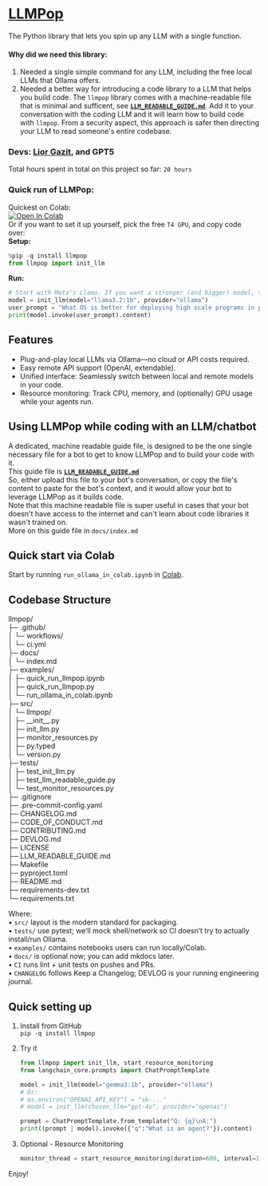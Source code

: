 # [LLMPop](https://pypi.org/project/llmpop/)
The Python library that lets you spin up any LLM with a single function.  
#### Why did we need this library:    
1. Needed a single simple command for any LLM, including the free local LLMs that Ollama offers.  
2. Needed a better way for introducing a code library to a LLM that helps you build code. The `llmpop` library comes with a machine-readable file that is minimal and sufficent, see [**`LLM_READABLE_GUIDE.md`**](https://raw.githubusercontent.com/LiorGazit/llmpop/main/LLM_READABLE_GUIDE.md). 
   Add it to your conversation with the coding LLM and it will learn how to build code with `llmpop`. From a security aspect, this approach is safer then directing your LLM to read someone's entire codebase.  

### Devs: [Lior Gazit](https://github.com/LiorGazit), and GPT5  
Total hours spent in total on this project so far: `20 hours`   

### Quick run of LLMPop:  
Quickest on Colab:  
<a target="_blank" href="https://colab.research.google.com/github/LiorGazit/llmpop/blob/main/examples/quick_run_llmpop.ipynb">
  <img src="https://colab.research.google.com/assets/colab-badge.svg" alt="Open In Colab"/>
</a>  
Or if you want to set it up yourself, pick the free `T4 GPU`, and copy code over:    
**Setup:**  
```python
%pip -q install llmpop 
from llmpop import init_llm
```  
**Run:**  
```python
# Start with Meta's Llama. If you want a stronger (and bigger) model, try OpenAI's free "gpt-oss:20b":
model = init_llm(model="llama3.2:1b", provider="ollama")
user_prompt = "What OS is better for deploying high scale programs in production? Linux, or Windows?"
print(model.invoke(user_prompt).content)
```

## Features
- Plug-and-play local LLMs via Ollama—no cloud or API costs required.  
- Easy remote API support (OpenAI, extendable).  
- Unified interface: Seamlessly switch between local and remote models in your code.  
- Resource monitoring: Track CPU, memory, and (optionally) GPU usage while your agents run.  

## Using LLMPop while coding with an LLM/chatbot  
A dedicated, machine readable guide file, is designed to be the one single necessary file for a bot to get to know LLMPop and to build your code with it.  
This guide file is [**`LLM_READABLE_GUIDE.md`**](https://raw.githubusercontent.com/LiorGazit/llmpop/main/LLM_READABLE_GUIDE.md)     
So, either upload this file to your bot's conversation, or copy the file's content to paste for the bot's context, and it would allow your bot to leverage LLMPop as it builds code.  
Note that this machine readable file is super useful in cases that your bot doesn't have access to the internet and can't learn about code libraries it wasn't trained on.  
More on this guide file in `docs/index.md`  

## Quick start via Colab
Start by running `run_ollama_in_colab.ipynb` in [Colab](https://colab.research.google.com/github/LiorGazit/llmpop/blob/main/examples/run_ollama_in_colab.ipynb).  

## Codebase Structure  
llmpop/  
├─ .github/  
│  └─ workflows/  
│     └─ ci.yml  
├─ docs/  
│  └─ index.md  
├─ examples/  
│  ├─ quick_run_llmpop.ipynb  
│  ├─ quick_run_llmpop.py  
│  └─ run_ollama_in_colab.ipynb  
├─ src/  
│  └─ llmpop/  
│     ├─ \_\_init\_\_.py  
│     ├─ init_llm.py   
│     ├─ monitor_resources.py  
│     ├─ py.typed  
│     └─ version.py   
├─ tests/  
│  ├─ test_init_llm.py  
│  ├─ test_llm_readable_guide.py  
│  └─ test_monitor_resources.py  
├─ .gitignore  
├─ .pre-commit-config.yaml  
├─ CHANGELOG.md  
├─ CODE_OF_CONDUCT.md  
├─ CONTRIBUTING.md  
├─ DEVLOG.md  
├─ LICENSE  
├─ LLM_READABLE_GUIDE.md   
├─ Makefile            
├─ pyproject.toml  
├─ README.md  
├─ requirements-dev.txt      
└─ requirements.txt   

Where:  
• `src/` layout is the modern standard for packaging.  
• `tests/` use pytest; we’ll mock shell/network so CI doesn’t try to actually install/run Ollama.  
• `examples/` contains notebooks users can run locally/Colab.  
• `docs/` is optional now; you can add mkdocs later.  
• `CI` runs lint + unit tests on pushes and PRs.  
• `CHANGELOG` follows Keep a Changelog; DEVLOG is your running engineering journal.  

## Quick setting up  
1. Install from GitHub    
`pip -q install llmpop`  

2. Try it  
    ```python
    from llmpop import init_llm, start_resource_monitoring
    from langchain_core.prompts import ChatPromptTemplate

    model = init_llm(model="gemma3:1b", provider="ollama")
    # Or:
    # os.environ["OPENAI_API_KEY"] = "sk-..."
    # model = init_llm(chosen_llm="gpt-4o", provider="openai")

    prompt = ChatPromptTemplate.from_template("Q: {q}\nA:")
    print((prompt | model).invoke({"q":"What is an agent?"}).content)
    ```

 3. Optional - Resource Monitoring
    ```python
    monitor_thread = start_resource_monitoring(duration=600, interval=10)
    ```

Enjoy!